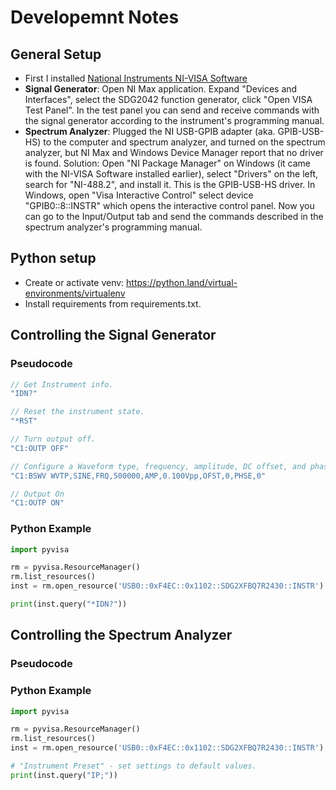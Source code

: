 # Developemnt Notes

## General Setup

- First I installed [National Instruments NI-VISA Software](https://www.ni.com/en/support/downloads/drivers/download.ni-visa.html#521671)
- **Signal Generator**: Open NI Max application. Expand "Devices and Interfaces", select the SDG2042 function generator, click "Open VISA Test Panel". In the test panel you can send and receive commands with the signal generator according to the instrument's programming manual.
- **Spectrum Analyzer**: Plugged the NI USB-GPIB adapter (aka. GPIB-USB-HS) to the computer and spectrum analyzer, and turned on the spectrum analyzer, but NI Max and Windows Device Manager report that no driver is found. Solution: Open "NI Package Manager" on Windows (it came with the NI-VISA Software installed earlier), select "Drivers" on the left, search for "NI-488.2", and install it. This is the GPIB-USB-HS driver. In Windows, open "Visa Interactive Control" select device "GPIB0::8::INSTR" which opens the interactive control panel. Now you can go to the Input/Output tab and send the commands described in the spectrum analyzer's programming manual.

## Python setup

- Create or activate venv: https://python.land/virtual-environments/virtualenv
- Install requirements from requirements.txt.

## Controlling the Signal Generator

### Pseudocode

```C
// Get Instrument info.
"IDN?"

// Reset the instrument state.
"*RST"

// Turn output off.
"C1:OUTP OFF"

// Configure a Waveform type, frequency, amplitude, DC offset, and phase.
"C1:BSWV WVTP,SINE,FRQ,500000,AMP,0.100Vpp,OFST,0,PHSE,0"

// Output On
"C1:OUTP ON"
```

### Python Example

```python
import pyvisa

rm = pyvisa.ResourceManager()
rm.list_resources()
inst = rm.open_resource('USB0::0xF4EC::0x1102::SDG2XFBQ7R2430::INSTR')

print(inst.query("*IDN?"))
```

## Controlling the Spectrum Analyzer

### Pseudocode

### Python Example

```python
import pyvisa

rm = pyvisa.ResourceManager()
rm.list_resources()
inst = rm.open_resource('USB0::0xF4EC::0x1102::SDG2XFBQ7R2430::INSTR')

# "Instrument Preset" - set settings to default values.
print(inst.query("IP;"))
```
